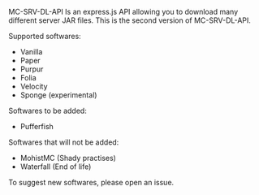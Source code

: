 MC-SRV-DL-API Is an express.js API allowing you to download many different server JAR files.
This is the second version of MC-SRV-DL-API. 

Supported softwares:

- Vanilla
- Paper
- Purpur
- Folia
- Velocity
- Sponge (experimental)

Softwares to be added:

- Pufferfish


Softwares that will not be added:

- MohistMC (Shady practises)
- Waterfall (End of life)

To suggest new softwares, please open an issue.